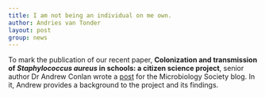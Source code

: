 ```yaml
---
title: I am not being an individual on me own.
author: Andries van Tonder
layout: post
group: news
---
```


To mark the publication of our recent paper, **Colonization and transmission of *Staphylococcus aureus* in schools: a citizen science project**, senior author Dr Andrew Conlan wrote a [post](https://microbiologysociety.org/blog/i-am-not-being-individual-on-me-own-how-do-social-networks-drive-transmission-of-infectious-disease.html) for the Microbiology Society blog.  In it, Andrew provides a background to the project and its findings.


